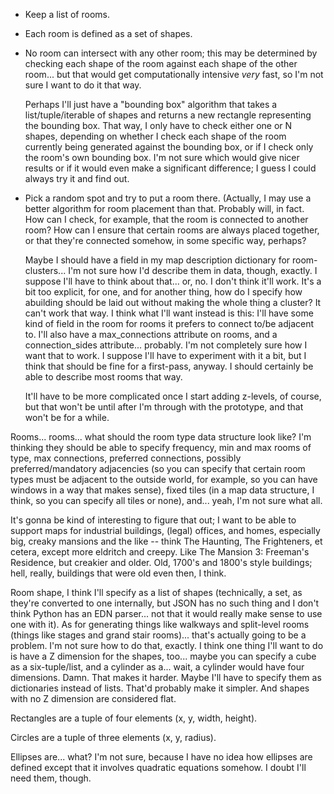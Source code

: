 * Keep a list of rooms.
* Each room is defined as a set of shapes.
* No room can intersect with any other room; this may be determined by checking
  each shape of the room against each shape of the other room... but that would
  get computationally intensive *very* fast, so I'm not sure I want to do it
  that way.

  Perhaps I'll just have a "bounding box" algorithm that takes a
  list/tuple/iterable of shapes and returns a new rectangle representing the
  bounding box. That way, I only have to check either one or N shapes, depending
  on whether I check each shape of the room currently being generated against
  the bounding box, or if I check only the room's own bounding box. I'm not sure
  which would give nicer results or if it would even make a significant
  difference; I guess I could always try it and find out.
* Pick a random spot and try to put a room there. (Actually, I may use a better
  algorithm for room placement than that. Probably will, in fact. How can I
  check, for example, that the room is connected to another room? How can I
  ensure that certain rooms are always placed together, or that they're
  connected somehow, in some specific way, perhaps?

  Maybe I should have a field in my map description dictionary for
  room-clusters... I'm not sure how I'd describe them in data, though, exactly.
  I suppose I'll have to think about that... or, no. I don't think it'll work.
  It's a bit too explicit, for one, and for another thing, how do I specify how
  abuilding should be laid out without making the whole thing a cluster? It
  can't work that way. I think what I'll want instead is this: I'll have some
  kind of field in the room for rooms it prefers to connect to/be adjacent to.
  I'll also have a max\_connections attribute on rooms, and a connection\_sides
  attribute... probably. I'm not completely sure how I want that to work. I
  suppose I'll have to experiment with it a bit, but I think that should be fine
  for a first-pass, anyway. I should certainly be able to describe most rooms
  that way.

  It'll have to be more complicated once I start adding z-levels, of course, but
  that won't be until after I'm through with the prototype, and that won't be
  for a while.

Rooms... rooms... what should the room type data structure look like? I'm
thinking they should be able to specify frequency, min and max rooms of type,
max connections, preferred connections, possibly preferred/mandatory adjacencies
(so you can specify that certain room types must be adjacent to the outside
world, for example, so you can have windows in a way that makes sense), fixed
tiles (in a map data structure, I think, so you can specify all tiles or none),
and... yeah, I'm not sure what all.

It's gonna be kind of interesting to figure that out; I want to be able to
support maps for industrial buildings, (legal) offices, and homes, especially
big, creaky mansions and the like -- think The Haunting, The Frighteners, et
cetera, except more eldritch and creepy. Like The Mansion 3: Freeman's
Residence, but creakier and older. Old, 1700's and 1800's style buildings; hell,
really, buildings that were old even then, I think.

Room shape, I think I'll specify as a list of shapes (technically, a set, as
they're converted to one internally, but JSON has no such thing and I don't
think Python has an EDN parser... not that it would really make sense to use one
with it). As for generating things like walkways and split-level rooms (things
like stages and grand stair rooms)... that's actually going to be a problem. I'm
not sure how to do that, exactly. I think one thing I'll want to do is have a Z
dimension for the shapes, too... maybe you can specify a cube as a
six-tuple/list, and a cylinder as a... wait, a cylinder would have four
dimensions. Damn. That makes it harder. Maybe I'll have to specify them as
dictionaries instead of lists. That'd probably make it simpler. And shapes with
no Z dimension are considered flat.



Rectangles are a tuple of four elements (x, y, width, height).

Circles are a tuple of three elements (x, y, radius).

Ellipses are... what? I'm not sure, because I have no idea how ellipses are
defined except that it involves quadratic equations somehow. I doubt I'll need
them, though.
